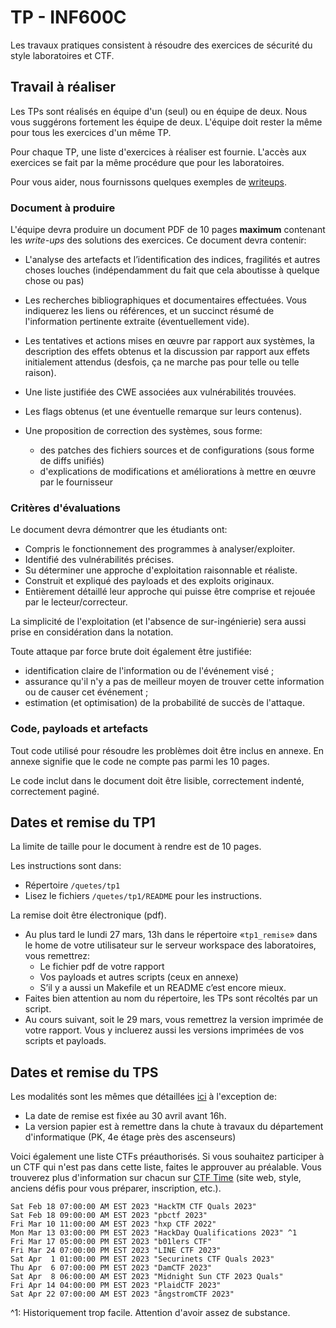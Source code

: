 # TP - INF600C

Les travaux pratiques consistent à résoudre des exercices de sécurité du style laboratoires et CTF.

## Travail à réaliser

Les TPs sont réalisés en équipe d'un (seul) ou en équipe de deux.
Nous vous suggérons fortement les équipe de deux.
L'équipe doit rester la même pour tous les exercices d'un même TP.

Pour chaque TP, une liste d'exercices à réaliser est fournie.
L'accès aux exercices se fait par la même procédure que pour les laboratoires.

Pour vous aider, nous fournissons quelques exemples de [writeups](writeups.md). 
### Document à produire

L'équipe devra produire un document PDF de 10 pages **maximum** contenant les *write-ups* des solutions des exercices. Ce document devra contenir:

* L'analyse des artefacts et l’identification des indices, fragilités et autres choses louches (indépendamment du fait que cela aboutisse à quelque chose ou pas)
* Les recherches bibliographiques et documentaires effectuées. Vous indiquerez les liens ou références, et un succinct résumé de l'information pertinente extraite (éventuellement vide).
* Les tentatives et actions mises en œuvre par rapport aux systèmes, la description des effets obtenus et la discussion par rapport aux effets initialement attendus (desfois, ça ne marche pas pour telle ou telle raison).
* Une liste justifiée des CWE associées aux vulnérabilités trouvées.
* Les flags obtenus (et une éventuelle remarque sur leurs contenus).
* Une proposition de correction des systèmes, sous forme:

	* des patches des fichiers sources et de configurations (sous forme de diffs unifiés)
	* d'explications de modifications et améliorations à mettre en œuvre par le fournisseur

### Critères d'évaluations

Le document devra démontrer que les étudiants ont:

* Compris le fonctionnement des programmes à analyser/exploiter.
* Identifié des vulnérabilités précises.
* Su déterminer une approche d'exploitation raisonnable et réaliste.
* Construit et expliqué des payloads et des exploits originaux.
* Entièrement détaillé leur approche qui puisse être comprise et rejouée par le lecteur/correcteur.

La simplicité de l'exploitation (et l'absence de sur-ingénierie) sera aussi prise en considération dans la notation.

Toute attaque par force brute doit également être justifiée:

* identification claire de l'information ou de l'événement visé ;
* assurance qu'il n'y a pas de meilleur moyen de trouver cette information ou de causer cet événement ;
* estimation (et optimisation) de la probabilité de succès de l'attaque.

### Code, payloads et artefacts

Tout code utilisé pour résoudre les problèmes doit être inclus en annexe. En annexe signifie que le code ne compte pas parmi les 10 pages.

Le code inclut dans le document doit être lisible, correctement indenté, correctement paginé.

## Dates et remise du TP1

La limite de taille pour le document à rendre est de 10 pages.

Les instructions sont dans:

* Répertoire `/quetes/tp1`
* Lisez le fichiers `/quetes/tp1/README` pour les instructions.

La remise doit être électronique (pdf).

* Au plus tard le lundi 27 mars, 13h dans le répertoire «`tp1_remise`» dans le home de votre utilisateur sur le serveur workspace des laboratoires, vous remettrez:
	* Le fichier pdf de votre rapport
	* Vos payloads et autres scripts (ceux en annexe)
	* S’il y a aussi un Makefile et un README c’est encore mieux.
* Faites bien attention au nom du répertoire, les TPs sont récoltés par un script.
* Au cours suivant, soit le 29 mars, vous remettrez la version imprimée de votre rapport. Vous y incluerez aussi les versions imprimées de vos scripts et payloads.

<!-- 
## Dates et remise du TP2

La limite de taille pour le document à rendre est de 10 pages.

Les instructions sont dans:

* Répertoire `/quetes/tp2`
* Lisez le fichiers `/quetes/tp2/*/README*` pour les instructions.

La remise doit être électronique (pdf).

* Au plus tard le 28 avril, 12h00 (midi) dans le répertoire «`tp2_remise`» dans le home de votre utilisateur sur le serveur workspace des laboratoires, vous remettrez:

	* Le fichier pdf de votre rapport
	* Vos payloads et autres scripts (ceux en annexe)
	* S’il y a aussi un Makefile et un README c’est encore mieux.

* Faites bien attention au nom du répertoire, les TPs sont récoltés par un script.
* Vous remettrez également la version imprimée de votre rapport. Vous avez trois options:
	* Au département d'informatique *avant 16h le 27 avril*
	* Au cours du 27 avril
	* Au début du lab, le 28 avril

-->

## Dates et remise du TPS

Les modalités sont les mêmes que détaillées [ici](https://info.uqam.ca/~privat/INF600C/tps/) à l'exception de:

 * La date de remise est fixée au 30 avril avant 16h.
 * La version papier est à remettre dans la chute à travaux du département d'informatique (PK, 4e étage près des ascenseurs)

Voici également une liste CTFs préauthorisés. Si vous souhaitez participer à un CTF qui n'est pas dans cette liste, faites le approuver au préalable.
Vous trouverez plus d'information sur chacun sur [CTF Time](https://ctftime.org) (site web, style, anciens défis pour vous préparer, inscription, etc.).

```
Sat Feb 18 07:00:00 AM EST 2023 "HackTM CTF Quals 2023"
Sat Feb 18 09:00:00 AM EST 2023 "pbctf 2023"
Fri Mar 10 11:00:00 AM EST 2023 "hxp CTF 2022"
Mon Mar 13 03:00:00 PM EST 2023 "HackDay Qualifications 2023" ^1
Fri Mar 17 05:00:00 PM EST 2023 "b01lers CTF"
Fri Mar 24 07:00:00 PM EST 2023 "LINE CTF 2023"
Sat Apr  1 01:00:00 PM EST 2023 "Securinets CTF Quals 2023"
Thu Apr  6 07:00:00 PM EST 2023 "DamCTF 2023"
Sat Apr  8 06:00:00 AM EST 2023 "Midnight Sun CTF 2023 Quals"
Fri Apr 14 04:00:00 PM EST 2023 "PlaidCTF 2023"
Sat Apr 22 07:00:00 AM EST 2023 "ångstromCTF 2023"
```

^1: Historiquement trop facile. Attention d'avoir assez de substance.
